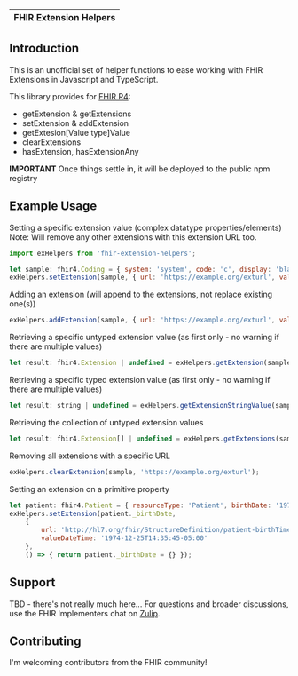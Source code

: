 | FHIR Extension Helpers |
|---|

## Introduction ##

This is an unofficial set of helper functions to ease working with FHIR Extensions in Javascript and TypeScript.

This library provides for [FHIR R4][r4-spec]:

* getExtension & getExtensions
* setExtension & addExtension
* getExtesion[Value type]Value
* clearExtensions
* hasExtension, hasExtensionAny

**IMPORTANT**
Once things settle in, it will be deployed to the public npm registry

## Example Usage ##
Setting a specific extension value (complex datatype properties/elements)
Note: Will remove any other extensions with this extension URL too.
``` javascript
import exHelpers from 'fhir-extension-helpers';

let sample: fhir4.Coding = { system: 'system', code: 'c', display: 'blah' };
exHelpers.setExtension(sample, { url: 'https://example.org/exturl', valueBoolean: true });
```

Adding an extension (will append to the extensions, not replace existing one(s))
``` javascript
exHelpers.addExtension(sample, { url: 'https://example.org/exturl', valueString: "test" });
```

Retrieving a specific untyped extension value (as first only - no warning if there are multiple values)
``` javascript
let result: fhir4.Extension | undefined = exHelpers.getExtension(sample, 'https://example.org/exturl');
```

Retrieving a specific typed extension value (as first only - no warning if there are multiple values)
``` javascript
let result: string | undefined = exHelpers.getExtensionStringValue(sample, 'https://example.org/exturl');
```

Retrieving the collection of untyped extension values
``` javascript
let result: fhir4.Extension[] | undefined = exHelpers.getExtensions(sample, 'https://example.org/exturl');
```

Removing all extensions with a specific URL
``` javascript
exHelpers.clearExtension(sample, 'https://example.org/exturl');
```

Setting an extension on a primitive property
``` javascript
let patient: fhir4.Patient = { resourceType: 'Patient', birthDate: '1974-12-25' };
exHelpers.setExtension(patient._birthDate, 
    {
        url: 'http://hl7.org/fhir/StructureDefinition/patient-birthTime', 
        valueDateTime: '1974-12-25T14:35:45-05:00'
    },
    () => { return patient._birthDate = {} });
```

## Support ##
TBD - there's not really much here...
For questions and broader discussions, use the FHIR Implementers chat on [Zulip][javascript-zulip].

## Contributing ##
I'm welcoming contributors from the FHIR community!

[javascript-zulip]: https://chat.fhir.org/#narrow/stream/179169-javascript
[r4-spec]: http://www.hl7.org/fhir/r4
